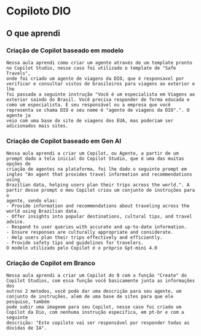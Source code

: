 # Copiloto DIO
## O que aprendi
### Criação de Copilot baseado em modelo
    Nessa aula aprendi como criar um agente através de um template pronto no Copilot Studio, nesse caso foi utilizado o template de "Safe Travels", 
    onde foi criado um agente de viagens da DIO, que é responsavel por verificar e consultar vistos de brasileiros para viagens ao exterior e lhe
    foi passada a seguinte instrução "Você é um especialista em Viagens ao exterior saindo do Brasil. Você precisa responder de forma educada e 
    como um especialista. E seu responsável ou a empresa que você representa se chama DIO e seu nome é "agente de viagens da DIO".". O agente ja 
    veio com uma base do site de viagens dos EUA, mas poderiam ser adicionados mais sites.
### Criação de Copilot baseado em Gen AI
    Nessa aula aprendi a criar um Copilot, ou Agente, a partir de um prompt dado a tela inicial do Copilot Studio, que é uma das muitas opções de 
    criação de agentes na plataforma, foi lhe dado o seguinte prompt em ingles "An agent that provides travel information and recommendations using 
    Brazilian data, helping users plan their trips across the world.". A partir desse prompt o meu Copilot criou um conjunto de instruções para o
    agente, sendo elas:
    - Provide information and recommendations about traveling across the world using Brazilian data.
    - Offer insights into popular destinations, cultural tips, and travel advice.
    - Respond to user queries with accurate and up-to-date information.
    - Ensure responses are culturally appropriate and considerate.
    - Help users plan their trips effectively and efficiently.
    - Provide safety tips and guidelines for travelers.
    O modelo utilizado pelo Copilot é o próprio Gpt-mini 4.0
### Criação de Copilot em Branco
    Nessa aula aprendi a criar um Copilot do 0 com a função "Create" do Copilot Studios, com essa função você basicamente junta as informações dos
    outros 2 metodos, você pode dar uma descrição para seu agente, um conjunto de instruções, alem de uma base de sites para que ele pesquise, também
    pode subir uma imageem para seu Copilot, nesse caso foi criado um Copilot da Dio, com nenhuma instrução especifica, em pt-br e com a seguinte 
    descrição: "Este copiloto vai ser responsável por responder todas as dúvidas de IA".
